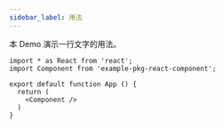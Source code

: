 ```yaml
---
sidebar_label: 用法
---
```


本 Demo 演示一行文字的用法。

```tsx preview
import * as React from 'react';
import Component from 'example-pkg-react-component';

export default function App () {
  return (
    <Component />
  )
}
```
